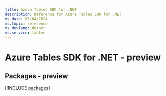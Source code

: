 ```yaml
---
title: Azure Tables SDK for .NET
description: Reference for Azure Tables SDK for .NET
ms.date: 03/04/2024
ms.topic: reference
ms.devlang: dotnet
ms.service: tables
---
```

# Azure Tables SDK for .NET - preview
## Packages - preview
[!INCLUDE [packages](tables-index.md)]